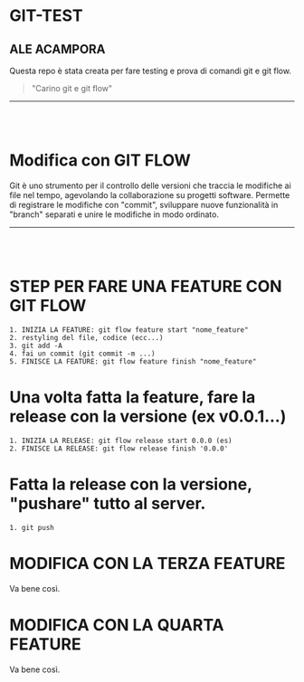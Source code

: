 # GIT-TEST
## ALE ACAMPORA

Questa repo è stata creata per fare testing e prova di comandi git e git flow.

> "Carino git e git flow"

***
<br>
<br>

# Modifica con GIT FLOW

Git è uno strumento per il controllo delle versioni che traccia le modifiche ai file nel tempo, agevolando la collaborazione su progetti software. Permette di registrare le modifiche con "commit", sviluppare nuove funzionalità in "branch" separati e unire le modifiche in modo ordinato.

***
<br>
<br>

# STEP PER FARE UNA FEATURE CON GIT FLOW
```git 
1. INIZIA LA FEATURE: git flow feature start "nome_feature"
2. restyling del file, codice (ecc...)
3. git add -A 
4. fai un commit (git commit -m ...)
5. FINISCE LA FEATURE: git flow feature finish "nome_feature"
```

# Una volta fatta la feature, fare la release con la versione (ex v0.0.1...)
```git 
1. INIZIA LA RELEASE: git flow release start 0.0.0 (es)
2. FINISCE LA RELEASE: git flow release finish '0.0.0'
```

# Fatta la release con la versione, "pushare" tutto al server.
```git 
1. git push
```

# MODIFICA CON LA TERZA FEATURE
Va bene così.

# MODIFICA CON LA QUARTA FEATURE
Va bene così.